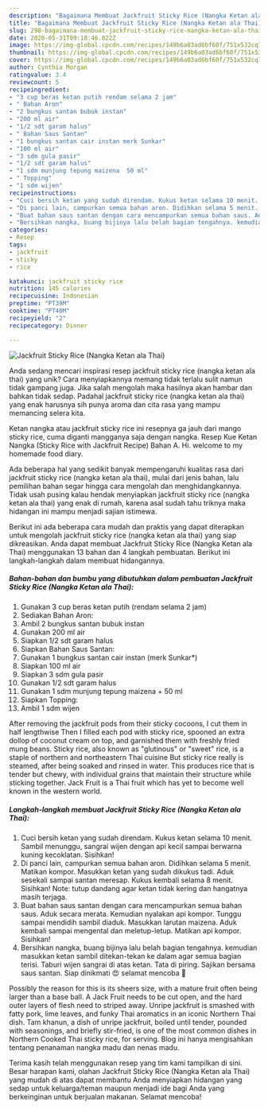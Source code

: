 ```yaml
---
description: "Bagaimana Membuat Jackfruit Sticky Rice (Nangka Ketan ala Thai) yang Enak Banget"
title: "Bagaimana Membuat Jackfruit Sticky Rice (Nangka Ketan ala Thai) yang Enak Banget"
slug: 298-bagaimana-membuat-jackfruit-sticky-rice-nangka-ketan-ala-thai-yang-enak-banget
date: 2020-05-31T09:18:46.022Z
image: https://img-global.cpcdn.com/recipes/149b6a03ad6bf60f/751x532cq70/jackfruit-sticky-rice-nangka-ketan-ala-thai-foto-resep-utama.jpg
thumbnail: https://img-global.cpcdn.com/recipes/149b6a03ad6bf60f/751x532cq70/jackfruit-sticky-rice-nangka-ketan-ala-thai-foto-resep-utama.jpg
cover: https://img-global.cpcdn.com/recipes/149b6a03ad6bf60f/751x532cq70/jackfruit-sticky-rice-nangka-ketan-ala-thai-foto-resep-utama.jpg
author: Cynthia Morgan
ratingvalue: 3.4
reviewcount: 5
recipeingredient:
- "3 cup beras ketan putih rendam selama 2 jam"
- " Bahan Aron"
- "2 bungkus santan bubuk instan"
- "200 ml air"
- "1/2 sdt garam halus"
- " Bahan Saus Santan"
- "1 bungkus santan cair instan merk Sunkar"
- "100 ml air"
- "3 sdm gula pasir"
- "1/2 sdt garam halus"
- "1 sdm munjung tepung maizena  50 ml"
- " Topping"
- "1 sdm wijen"
recipeinstructions:
- "Cuci bersih ketan yang sudah direndam. Kukus ketan selama 10 menit. Sambil menunggu, sangrai wijen dengan api kecil sampai berwarna kuning kecoklatan. Sisihkan!"
- "Di panci lain, campurkan semua bahan aron. Didihkan selama 5 menit. Matikan kompor. Masukkan ketan yang sudah dikukus tadi. Aduk sesekali sampai santan meresap. Kukus kembali selama 8 menit. Sisihkan! Note: tutup dandang agar ketan tidak kering dan hangatnya masih terjaga."
- "Buat bahan saus santan dengan cara mencampurkan semua bahan saus. Aduk secara merata. Kemudian nyalakan api kompor. Tunggu sampai mendidih sambil diaduk. Masukkan larutan maizena. Aduk kembali sampai mengental dan meletup-letup. Matikan api kompor. Sisihkan!"
- "Bersihkan nangka, buang bijinya lalu belah bagian tengahnya. kemudian masukkan ketan sambil ditekan-tekan ke dalam agar semua bagian terisi. Taburi wijen sangrai di atas ketan. Tata di piring. Sajikan bersama saus santan. Siap dinikmati 😍 selamat mencoba 🤗"
categories:
- Resep
tags:
- jackfruit
- sticky
- rice

katakunci: jackfruit sticky rice 
nutrition: 145 calories
recipecuisine: Indonesian
preptime: "PT39M"
cooktime: "PT40M"
recipeyield: "2"
recipecategory: Dinner

---
```



![Jackfruit Sticky Rice (Nangka Ketan ala Thai)](https://img-global.cpcdn.com/recipes/149b6a03ad6bf60f/751x532cq70/jackfruit-sticky-rice-nangka-ketan-ala-thai-foto-resep-utama.jpg)

Anda sedang mencari inspirasi resep jackfruit sticky rice (nangka ketan ala thai) yang unik? Cara menyiapkannya memang tidak terlalu sulit namun tidak gampang juga. Jika salah mengolah maka hasilnya akan hambar dan bahkan tidak sedap. Padahal jackfruit sticky rice (nangka ketan ala thai) yang enak harusnya sih punya aroma dan cita rasa yang mampu memancing selera kita.

Ketan nangka atau jackfruit sticky rice ini resepnya ga jauh dari mango sticky rice, cuma diganti mangganya saja dengan nangka. Resep Kue Ketan Nangka (Sticky Rice with Jackfruit Recipe) Bahan A. Hi. welcome to my homemade food diary.

Ada beberapa hal yang sedikit banyak mempengaruhi kualitas rasa dari jackfruit sticky rice (nangka ketan ala thai), mulai dari jenis bahan, lalu pemilihan bahan segar hingga cara mengolah dan menghidangkannya. Tidak usah pusing kalau hendak menyiapkan jackfruit sticky rice (nangka ketan ala thai) yang enak di rumah, karena asal sudah tahu triknya maka hidangan ini mampu menjadi sajian istimewa.


Berikut ini ada beberapa cara mudah dan praktis yang dapat diterapkan untuk mengolah jackfruit sticky rice (nangka ketan ala thai) yang siap dikreasikan. Anda dapat membuat Jackfruit Sticky Rice (Nangka Ketan ala Thai) menggunakan 13 bahan dan 4 langkah pembuatan. Berikut ini langkah-langkah dalam membuat hidangannya.

<!--inarticleads1-->

##### Bahan-bahan dan bumbu yang dibutuhkan dalam pembuatan Jackfruit Sticky Rice (Nangka Ketan ala Thai):

1. Gunakan 3 cup beras ketan putih (rendam selama 2 jam)
1. Sediakan  Bahan Aron:
1. Ambil 2 bungkus santan bubuk instan
1. Gunakan 200 ml air
1. Siapkan 1/2 sdt garam halus
1. Siapkan  Bahan Saus Santan:
1. Gunakan 1 bungkus santan cair instan (merk Sunkar*)
1. Siapkan 100 ml air
1. Siapkan 3 sdm gula pasir
1. Gunakan 1/2 sdt garam halus
1. Gunakan 1 sdm munjung tepung maizena + 50 ml
1. Siapkan  Topping:
1. Ambil 1 sdm wijen


After removing the jackfruit pods from their sticky cocoons, I cut them in half lengthwise Then I filled each pod with sticky rice, spooned an extra dollop of coconut cream on top, and garnished them with freshly fried mung beans. Sticky rice, also known as &#34;glutinous&#34; or &#34;sweet&#34; rice, is a staple of northern and northeastern Thai cuisine But sticky rice really is steamed, after being soaked and rinsed in water. This produces rice that is tender but chewy, with individual grains that maintain their structure while sticking together. Jack Fruit is a Thai fruit which has yet to become well known in the western world. 

<!--inarticleads2-->

##### Langkah-langkah membuat Jackfruit Sticky Rice (Nangka Ketan ala Thai):

1. Cuci bersih ketan yang sudah direndam. Kukus ketan selama 10 menit. Sambil menunggu, sangrai wijen dengan api kecil sampai berwarna kuning kecoklatan. Sisihkan!
1. Di panci lain, campurkan semua bahan aron. Didihkan selama 5 menit. Matikan kompor. Masukkan ketan yang sudah dikukus tadi. Aduk sesekali sampai santan meresap. Kukus kembali selama 8 menit. Sisihkan! Note: tutup dandang agar ketan tidak kering dan hangatnya masih terjaga.
1. Buat bahan saus santan dengan cara mencampurkan semua bahan saus. Aduk secara merata. Kemudian nyalakan api kompor. Tunggu sampai mendidih sambil diaduk. Masukkan larutan maizena. Aduk kembali sampai mengental dan meletup-letup. Matikan api kompor. Sisihkan!
1. Bersihkan nangka, buang bijinya lalu belah bagian tengahnya. kemudian masukkan ketan sambil ditekan-tekan ke dalam agar semua bagian terisi. Taburi wijen sangrai di atas ketan. Tata di piring. Sajikan bersama saus santan. Siap dinikmati 😍 selamat mencoba 🤗


Possibly the reason for this is its sheers size, with a mature fruit often being larger than a base ball. A Jack Fruit needs to be cut open, and the hard outer layers of flesh need to striped away. Unripe jackfruit is smashed with fatty pork, lime leaves, and funky Thai aromatics in an iconic Northern Thai dish. Tam khanun, a dish of unripe jackfruit, boiled until tender, pounded with seasonings, and briefly stir-fried, is one of the most common dishes in Northern Cooked Thai sticky rice, for serving. Blog ini hanya mengisahkan tentang penanaman nangka madu dan nenas madu. 

Terima kasih telah menggunakan resep yang tim kami tampilkan di sini. Besar harapan kami, olahan Jackfruit Sticky Rice (Nangka Ketan ala Thai) yang mudah di atas dapat membantu Anda menyiapkan hidangan yang sedap untuk keluarga/teman maupun menjadi ide bagi Anda yang berkeinginan untuk berjualan makanan. Selamat mencoba!
